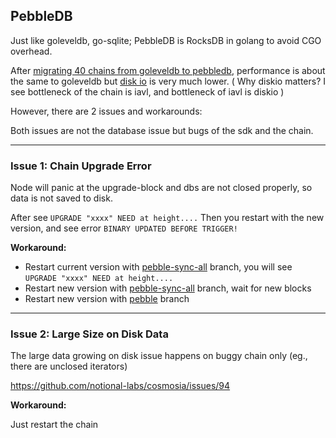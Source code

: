 ## PebbleDB

Just like goleveldb, go-sqlite; PebbleDB is RocksDB in golang to avoid CGO overhead.

After [migrating 40 chains from goleveldb to pebbledb](https://github.com/notional-labs/cosmosia/issues/86), performance 
is about the same to goleveldb but [disk io](https://github.com/notional-labs/cosmosia/issues/81) is very much lower.
( Why diskio matters? I see bottleneck of the chain is iavl, and bottleneck of iavl is diskio ) 


However, there are 2 issues and workarounds:

Both issues are not the database issue but bugs of the sdk and the chain.

---

### Issue 1: Chain Upgrade Error
Node will panic at the upgrade-block and dbs are not closed properly, so data is not saved to disk.

After see `UPGRADE "xxxx" NEED at height....`
Then you restart with the new version, and see error `BINARY UPDATED BEFORE TRIGGER!`

**Workaround:**

- Restart current version with [pebble-sync-all](https://github.com/baabeetaa/tm-db/tree/pebble-sync-all) branch, you will see `UPGRADE "xxxx" NEED at height....`
- Restart new version with [pebble-sync-all](https://github.com/baabeetaa/tm-db/tree/pebble-sync-all) branch, wait for new blocks
- Restart new version with [pebble](https://github.com/baabeetaa/tm-db/tree/pebble) branch

---

### Issue 2: Large Size on Disk Data
The large data growing on disk issue happens on buggy chain only (eg., there are unclosed iterators)

https://github.com/notional-labs/cosmosia/issues/94

**Workaround:**

Just restart the chain
